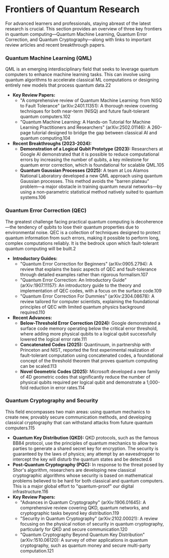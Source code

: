 # Frontiers of Quantum Research

For advanced learners and professionals, staying abreast of the latest research is crucial. This section provides an overview of three key frontiers in quantum computing—Quantum Machine Learning, Quantum Error Correction, and Quantum Cryptography—along with links to important review articles and recent breakthrough papers.

### **Quantum Machine Learning (QML)**

QML is an emerging interdisciplinary field that seeks to leverage quantum computers to enhance machine learning tasks. This can involve using quantum algorithms to accelerate classical ML computations or designing entirely new models that process quantum data.22

* **Key Review Papers:**  
  * "A comprehensive review of Quantum Machine Learning: from NISQ to Fault Tolerance" (arXiv:2401.11351): A thorough review covering techniques for both near-term (NISQ) and future fault-tolerant quantum computers.102  
  * "Quantum Machine Learning: A Hands-on Tutorial for Machine Learning Practitioners and Researchers" (arXiv:2502.01146): A 260-page tutorial designed to bridge the gap between classical AI and quantum computing.104  
* **Recent Breakthroughs (2023-2024):**  
  * **Demonstration of a Logical Qubit Prototype (2023):** Researchers at Google AI demonstrated that it is possible to reduce computational errors by increasing the number of qubits, a key milestone for quantum error correction, which is foundational for scalable QML.105  
  * **Quantum Gaussian Processes (2025):** A team at Los Alamos National Laboratory developed a new QML approach using quantum Gaussian processes. This method avoids the "barren plateau" problem—a major obstacle in training quantum neural networks—by using a non-parametric statistical method natively suited to quantum systems.106

### **Quantum Error Correction (QEC)**

The greatest challenge facing practical quantum computing is decoherence—the tendency of qubits to lose their quantum properties due to environmental noise. QEC is a collection of techniques designed to protect quantum information from such errors, making it possible to perform long, complex computations reliably. It is the bedrock upon which fault-tolerant quantum computing will be built.2

* **Introductory Guides:**  
  * "Quantum Error Correction for Beginners" (arXiv:0905.2794): A review that explains the basic aspects of QEC and fault-tolerance through detailed examples rather than rigorous formalism.107  
  * "Quantum Error Correction: An Introductory Guide" (arXiv:1907.11157): An introductory guide to the theory and implementation of QEC codes, with a focus on the surface code.109  
  * "Quantum Error Correction For Dummies" (arXiv:2304.08678): A review tailored for computer scientists, explaining the foundational principles of QEC with limited quantum physics background required.110  
* **Recent Advances:**  
  * **Below-Threshold Error Correction (2024):** Google demonstrated a surface code memory operating below the critical error threshold, where adding more physical qubits to a logical qubit successfully lowered the logical error rate.111  
  * **Concatenated Codes (2025):** Quantinuum, in partnership with Princeton and NIST, reported the first experimental realization of fault-tolerant computation using concatenated codes, a foundational concept of the threshold theorem that proves quantum computing can be scaled.113  
  * **Novel Geometric Codes (2025):** Microsoft developed a new family of 4D geometric codes that significantly reduce the number of physical qubits required per logical qubit and demonstrate a 1,000-fold reduction in error rates.114

### **Quantum Cryptography and Security**

This field encompasses two main areas: using quantum mechanics to create new, provably secure communication methods, and developing classical cryptography that can withstand attacks from future quantum computers.115

* **Quantum Key Distribution (QKD):** QKD protocols, such as the famous BB84 protocol, use the principles of quantum mechanics to allow two parties to generate a shared secret key for encryption. The security is guaranteed by the laws of physics; any attempt by an eavesdropper to intercept the key will disturb the quantum states and be detected.6  
* **Post-Quantum Cryptography (PQC):** In response to the threat posed by Shor's algorithm, researchers are developing new classical cryptographic algorithms whose security is based on mathematical problems believed to be hard for both classical and quantum computers. This is a major global effort to "quantum-proof" our digital infrastructure.116  
* **Key Review Papers:**  
  * "Advances in Quantum Cryptography" (arXiv:1906.01645): A comprehensive review covering QKD, quantum networks, and cryptographic tasks beyond key distribution.119  
  * "Security in Quantum Cryptography" (arXiv:2102.00021): A review focusing on the physical notion of security in quantum cryptography, particularly for QKD and secure communication.120  
  * "Quantum Cryptography Beyond Quantum Key Distribution" (arXiv:1510.06120): A survey of other applications in quantum cryptography, such as quantum money and secure multi-party computation.121
